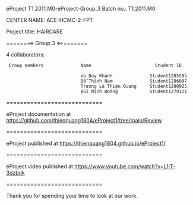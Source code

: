 eProject T1.2011.M0-eProject-Group_3 Batch no.: T1.2011.M0

CENTER NAME: ACE-HCMC-2-FPT

Project title: HAIRCARE

========> Group 3 <=========

4 collaborators:

     Group members	            Name	                    Student ID

                                Vũ Duy Khánh              Student1285595
                                Đỗ Thành Nam              Student1286087
                                Trương Lê Thiện Quang     Student1280925
                                Bùi Minh Hoàng            Student1279121  
============================

eProject documentation at https://github.com/thienquang1804/eProject1/tree/main/Review

============================

eProject published at https://thienquang1804.github.io/eProject1/

============================

eProject video published at https://www.youtube.com/watch?v=L1iT-3dzbdk

============================

Thank you for spending your time to look at our work.
